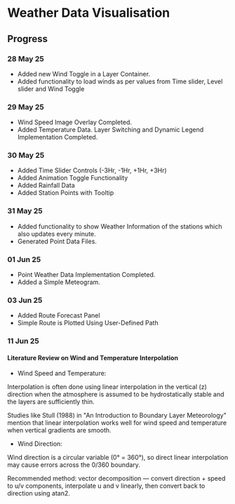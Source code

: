 # Weather Data Visualisation

## Progress

### 28 May 25
* Added new Wind Toggle in a Layer Container.
* Added functionality to load winds as per values from Time slider, Level slider and Wind Toggle

### 29 May 25
* Wind Speed Image Overlay Completed.
* Added Temperature Data. Layer Switching and Dynamic Legend Implementation Completed.

### 30 May 25
* Added Time Slider Controls (-3Hr, -1Hr, +1Hr, +3Hr)
* Added Animation Toggle Functionality
* Added Rainfall Data
* Added Station Points with Tooltip

### 31 May 25
* Added functionality to show Weather Information of the stations which also updates every minute.
* Generated Point Data Files.

### 01 Jun 25
* Point Weather Data Implementation Completed.
* Added a Simple Meteogram.

### 03 Jun 25
* Added Route Forecast Panel
* Simple Route is Plotted Using User-Defined Path

### 11 Jun 25

#### Literature Review on Wind and Temperature Interpolation
* Wind Speed and Temperature:

Interpolation is often done using linear interpolation in the vertical (z) direction when the atmosphere is assumed to be hydrostatically stable and the layers are sufficiently thin.

Studies like Stull (1988) in "An Introduction to Boundary Layer Meteorology" mention that linear interpolation works well for wind speed and temperature when vertical gradients are smooth.

* Wind Direction:

Wind direction is a circular variable (0° = 360°), so direct linear interpolation may cause errors across the 0/360 boundary.

Recommended method: vector decomposition — convert direction + speed to u/v components, interpolate u and v linearly, then convert back to direction using atan2.